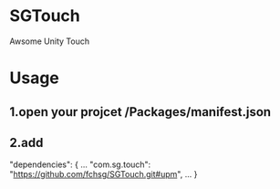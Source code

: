 # SGTouch
Awsome Unity Touch

# Usage
## 1.open your projcet /Packages/manifest.json
## 2.add  
"dependencies": {
    ...
    "com.sg.touch": "https://github.com/fchsg/SGTouch.git#upm",
    ...
    }
